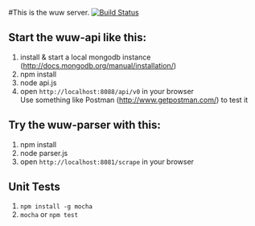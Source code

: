 #This is the wuw server.
[![Build Status](https://travis-ci.org/wannundwo/wuw_server.svg?branch=master)](https://travis-ci.org/wannundwo/wuw_server)

## Start the wuw-api like this:  
1. install & start a local mongodb instance (http://docs.mongodb.org/manual/installation/)  
2. npm install  
3. node api.js  
4. open `http://localhost:8088/api/v0` in your browser  
Use something like Postman (http://www.getpostman.com/) to test it  


## Try the wuw-parser with this:  
1. npm install  
2. node parser.js  
3. open `http://localhost:8081/scrape` in your browser  

## Unit Tests
1. `npm install -g mocha`
2. `mocha` or `npm test`